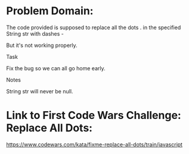 # Problem Domain:

The code provided is supposed to replace all the dots . in the specified String str with dashes -

But it's not working properly.

Task

Fix the bug so we can all go home early.

Notes

String str will never be null.

# Link to First Code Wars Challenge: Replace All Dots:

https://www.codewars.com/kata/fixme-replace-all-dots/train/javascript
